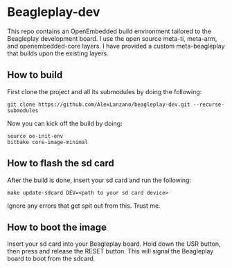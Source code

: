 # Beagleplay-dev
This repo contains an OpenEmbedded build environment tailored to the Beagleplay development board.
I use the open source meta-ti, meta-arm, and openembedded-core layers. I have provided a custom meta-beagleplay that builds
upon the existing layers.

## How to build
First clone the project and all its submodules by doing the following:
```
git clone https://github.com/AlexLanzano/beagleplay-dev.git --recurse-submodules
```

Now you can kick off the build by doing:
```
source oe-init-env
bitbake core-image-minimal
```

## How to flash the sd card
After the build is done, insert your sd card and run the following:
```
make update-sdcard DEV=<path to your sd card device>
```
Ignore any errors that get spit out from this. Trust me.

## How to boot the image
Insert your sd card into your Beagleplay board. Hold down the USR button, 
then press and release the RESET button. This will signal the Beagleplay board
to boot from the sdcard.
